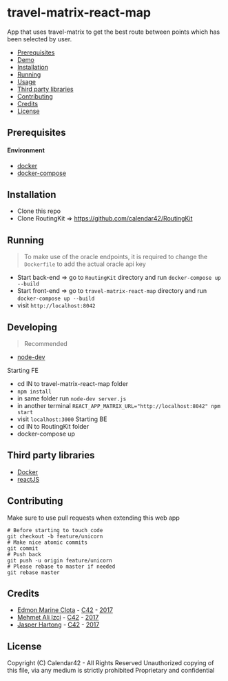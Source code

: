 # travel-matrix-react-map

App that uses travel-matrix to get the best route between points which has been selected by user.

<!-- MarkdownTOC -->

- [Prerequisites](#prerequisites)
- [Demo](#demo)
- [Installation](#installation)
- [Running](#running)
- [Usage](#usage)
- [Third party libraries](#third-party-libraries)
- [Contributing](#contributing)
- [Credits](#credits)
- [License](#license)

<!-- /MarkdownTOC -->

## Prerequisites

#### Environment

* [docker](https://github.com/fgnass/node-dev)
* [docker-compose](https://docs.docker.com/compose/)


## Installation

* Clone this repo
* Clone RoutingKit => https://github.com/calendar42/RoutingKit


## Running

> To make use of the oracle endpoints, it is required to change the `Dockerfile` to add the actual oracle api key

* Start back-end => go to `RoutingKit` directory and run `docker-compose up --build`
* Start front-end => go to `travel-matrix-react-map` directory and run `docker-compose up --build`
* visit `http://localhost:8042`


## Developing

> Recommended

* [node-dev](https://github.com/fgnass/node-dev)

Starting FE
* cd IN to travel-matrix-react-map folder
* `npm install`
* in same folder run `node-dev server.js`
* in another terminal `REACT_APP_MATRIX_URL="http://localhost:8042" npm start`
* visit `localhost:3000`
Starting BE
* cd IN to RoutingKit folder
* docker-compose up


## Third party libraries

* [Docker](https://www.docker.com/)
* [reactJS](https://facebook.github.io/react/)


## Contributing

Make sure to use pull requests when extending this web app

```
# Before starting to touch code
git checkout -b feature/unicorn
# Make nice atomic commits
git commit
# Push back
git push -u origin feature/unicorn
# Please rebase to master if needed
git rebase master
```

## Credits

* [Edmon Marine Clota](https://github.com/comlaterra) - [C42](https://github.com/calendar42) - [2017](http://www.onthisday.com/events/date/2017)
* [Mehmet Ali Izci](https://github.com/mmehmetAliIzci) - [C42](https://github.com/calendar42) - [2017](http://www.onthisday.com/events/date/2017)
* [Jasper Hartong](https://github.com/clinct) - [C42](https://github.com/calendar42) - [2017](http://www.onthisday.com/events/date/2017)

## License

Copyright (C) Calendar42 - All Rights Reserved
Unauthorized copying of this file, via any medium is strictly prohibited
Proprietary and confidential
